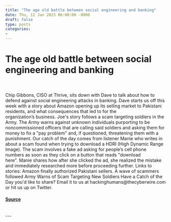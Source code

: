 ```yaml
---
title: "The age old battle between social engineering and banking"
date: Thu, 12 Jan 2023 06:00:00 -0000
draft: false
type: posts
categories: 
- 
---
```

# The age old battle between social engineering and banking

<br/>

<br/>
Chip Gibbons, CISO at Thrive, sits down with Dave to talk about how to defend against social engineering attacks in banking. Dave starts us off this week with a story about Amazon opening up its selling market to Pakistani residents, and what consequences that led to for the organization’s business. Joe's story follows a scam targeting soldiers in the Army. The Army warns against unknown individuals purporting to be noncommissioned officers that are calling said soldiers and asking them for money to fix a "pay problem" and, if questioned, threatening them with a punishment. Our catch of the day comes from listener Manie who writes in about a scam found when trying to download a HDRI (High Dynamic Range Image). The scam involves a fake ad asking for people’s cell phone numbers as soon as they click on a button that reads "download here". Manie shares how after she clicked the ad, she realized the mistake and immediately researched more before proceeding further. Links to stories: Amazon finally authorized Pakistani sellers. A wave of scammers followed Army Warns of Scam Targeting New Soldiers Have a Catch of the Day you'd like to share? Email it to us at hackinghumans@thecyberwire.com or hit us up on Twitter.

#### [Source](https://thecyberwire.com/podcasts/hacking-humans/227/notes)

<br/>
---
